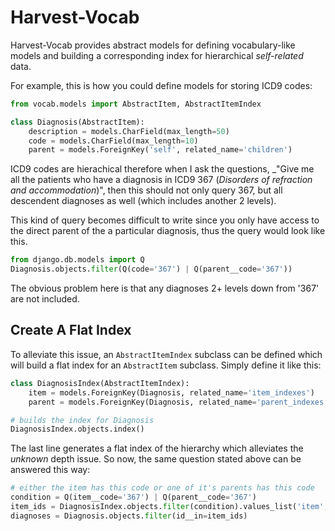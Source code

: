 Harvest-Vocab
=============

Harvest-Vocab provides abstract models for defining vocabulary-like models
and building a corresponding index for hierarchical _self-related_ data.

For example, this is how you could define models for storing ICD9 codes:

```python
from vocab.models import AbstractItem, AbstractItemIndex

class Diagnosis(AbstractItem):
    description = models.CharField(max_length=50)
    code = models.CharField(max_length=10)
    parent = models.ForeignKey('self', related_name='children')
```

ICD9 codes are hierachical therefore when I ask the questions, _"Give me all
the patients who have a diagnosis in ICD9 367 (_Disorders of
refraction and accommodation_)", then this should not only query 367, but all
descendent diagnoses as well (which includes another 2 levels).

This kind of query becomes difficult to write since you only have access to
the direct parent of the a particular diagnosis, thus the query would look like
this.

```python
from django.db.models import Q
Diagnosis.objects.filter(Q(code='367') | Q(parent__code='367'))
```

The obvious problem here is that any diagnoses 2+ levels down from '367' are
not included.

Create A Flat Index
-------------------
To alleviate this issue, an ``AbstractItemIndex`` subclass can be defined
which will build a flat index for an ``AbstractItem`` subclass. Simply define
it like this:

```python
class DiagnosisIndex(AbstractItemIndex):
    item = models.ForeignKey(Diagnosis, related_name='item_indexes')
    parent = models.ForeignKey(Diagnosis, related_name='parent_indexes')

# builds the index for Diagnosis
DiagnosisIndex.objects.index()
```

The last line generates a flat index of the hierarchy which alleviates the
_unknown_ depth issue. So now, the same question stated above can be answered
this way:

```python
# either the item has this code or one of it's parents has this code
condition = Q(item__code='367') | Q(parent__code='367')
item_ids = DiagnosisIndex.objects.filter(condition).values_list('item', flat=True)
diagnoses = Diagnosis.objects.filter(id__in=item_ids)
```
